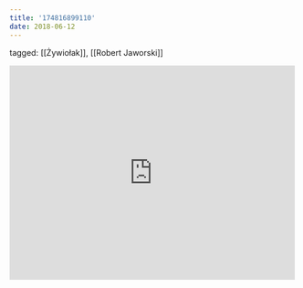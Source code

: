 ```yaml
---
title: '174816899110'
date: 2018-06-12
---
```

tagged: [[Żywiołak]], [[Robert Jaworski]]
<iframe allow="accelerometer; autoplay; clipboard-write; encrypted-media; gyroscope; picture-in-picture" allowfullscreen="" frameborder="0" height="375" id="youtube_iframe" src="https://www.youtube.com/embed/AXxnwbziTvQ?feature=oembed&amp;enablejsapi=1&amp;origin=https://safe.txmblr.com&amp;wmode=opaque" width="500"></iframe>